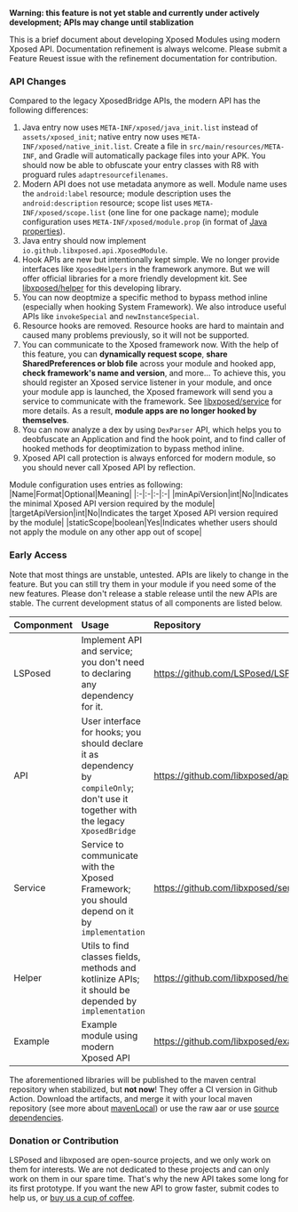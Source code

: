 **Warning: this feature is not yet stable and currently under actively development; APIs may change until stablization**

This is a brief document about developing Xposed Modules using modern Xposed API. Documentation refinement is always welcome. Please submit a Feature Reuest issue with the refinement documentation for contribution.

### API Changes
Compared to the legacy XposedBridge APIs, the modern API has the following differences:
1. Java entry now uses `META-INF/xposed/java_init.list` instead of `assets/xposed_init`; native entry now uses `META-INF/xposed/native_init.list`. Create a file in `src/main/resources/META-INF`, and Gradle will automatically package files into your APK. You should now be able to obfuscate your entry classes with R8 with proguard rules `adaptresourcefilenames`.
1. Modern API does not use metadata anymore as well. Module name uses the `android:label` resource; module description uses the `android:description` resource; scope list uses `META-INF/xposed/scope.list` (one line for one package name); module configuration uses `META-INF/xposed/module.prop` (in format of [Java properties](https://docs.oracle.com/javase/7/docs/api/java/util/Properties.html)). 
1. Java entry should now implement `io.github.libxposed.api.XposedModule`.
1. Hook APIs are new but intentionally kept simple. We no longer provide interfaces like `XposedHelpers` in the framework anymore. But we will offer official libraries for a more friendly development kit. See [libxposed/helper](https://github.com/libxposed/helper) for this developing library.
1. You can now deoptmize a specific method to bypass method inline (especially when hooking System Framework). We also introduce useful APIs like `invokeSpecial` and `newInstanceSpecial`.
1. Resource hooks are removed. Resource hooks are hard to maintain and caused many problems previously, so it will not be supported.
1. You can communicate to the Xposed framework now. With the help of this feature, you can **dynamically request scope**, **share SharedPreferences or blob file** across your module and hooked app, **check framework's name and version**, and more... To achieve this, you should register an Xposed service listener in your module, and once your module app is launched, the Xposed framework will send you a service to communicate with the framework. See [libxposed/service](https://github.com/libxposed/service) for more details. As a result, **module apps are no longer hooked by themselves**.
1. You can now analyze a dex by using `DexParser` API, which helps you to deobfuscate an Application and find the hook point, and to find caller of hooked methods for deoptimization to bypass method inline.
1. Xposed API call protection is always enforced for modern module, so you should never call Xposed API by reflection.

Module configuration uses entries as following:
|Name|Format|Optional|Meaning|
|:-|:-|:-|:-|
|minApiVersion|int|No|Indicates the minimal Xposed API version required by the module|
|targetApiVersion|int|No|Indicates the target Xposed API version required by the module|
|staticScope|boolean|Yes|Indicates whether users should not apply the module on any other app out of scope|


### Early Access
Note that most things are unstable, untested. APIs are likely to change in the feature. But you can still try them in your module if you need some of the new features. Please don't release a stable release until the new APIs are stable.
The current development status of all components are listed below.

|Componment|Usage|Repository|Status|
|:-|:-|:-|:-|
|LSPosed|Implement API and service; you don't need to declaring any dependency for it.|https://github.com/LSPosed/LSPosed|Available|
|API|User interface for hooks; you should declare it as dependency by `compileOnly`; don't use it together with the legacy `XposedBridge`|https://github.com/libxposed/api|Roughly stable|
|Service|Service to communicate with the Xposed Framework; you should depend on it by `implementation`|https://github.com/libxposed/service|Roughly stable|
|Helper|Utils to find classes fields, methods and kotlinize APIs; it should be depended by `implementation`|https://github.com/libxposed/helper|Developing; DSL APIs are designed but not yet implemented|
|Example|Example module using modern Xposed API|https://github.com/libxposed/example|Available|

The aforementioned libraries will be published to the maven central repository when stabilized, but **not now**! They offer a CI version in Github Action. Download the artifacts, and merge it with your local maven repository (see more about [mavenLocal](https://docs.gradle.org/current/userguide/declaring_repositories.html#sec:case-for-maven-local)) or use the raw aar or use [source dependencies](https://blog.gradle.org/introducing-source-dependencies).

### Donation or Contribution
LSPosed and libxposed are open-source projects, and we only work on them for interests. We are not dedicated to these projects and can only work on them in our spare time. That's why the new API takes some long for its first prototype. If you want the new API to grow faster, submit codes to help us, or [buy us a cup of coffee](https://github.com/sponsors/LSPosed).